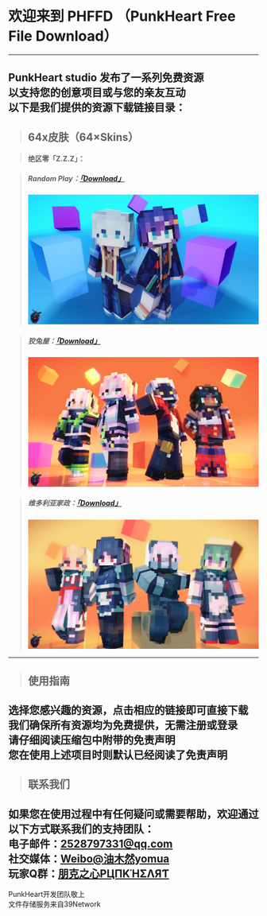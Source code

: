 
# 欢迎来到 PHFFD （PunkHeart Free File Download）  
---  
PunkHeart studio 发布了一系列免费资源  
以支持您的创意项目或与您的亲友互动  
以下是我们提供的资源下载链接目录：  
---  

> ## 64x皮肤（64×Skins）

> #### 绝区零「Z.Z.Z」：  

> ##### Random Play：[「Download」](http://alist.39network.cc/d/yomua/Minecraft%20FREE%20Skins/绝区零「Z.Z.Z」/Random%20Play.zip?sign=lPdIuJj825Bkdv1CaR5_gyozjM9WZQO-UcwsNQ1AUJY=:0)  
> 
> ![image](image/Random-Play_preview.jpg)
  
> ##### 狡兔屋：[「Download」](http://alist.39network.cc/d/yomua/Minecraft%20FREE%20Skins/绝区零「Z.Z.Z」/狡兔屋.zip?sign=5Mgc7crdiJvBO-csWroZ2v7u9HIL8lj0c6C33nkh3_k=:0)  
>
> ![image](image/gentle-house_preview.jpg)

> ##### 维多利亚家政：[「Download」](http://alist.39network.cc/d/yomua/Minecraft%20FREE%20Skins/绝区零「Z.Z.Z」/维多利亚家政.zip?sign=ymC1YslvtVH0BUh5pWFnRe3lWNa3GaBK0Fb0dw8RRws=:0)  
>
> ![image](image/Victoria-Housekeeping_preview.jpg)

--- 
> ## 使用指南  
选择您感兴趣的资源，点击相应的链接即可直接下载    
我们确保所有资源均为免费提供，无需注册或登录    
请仔细阅读压缩包中附带的免责声明    
您在使用上述项目时则默认已经阅读了免责声明    
---  

> ## 联系我们  
如果您在使用过程中有任何疑问或需要帮助，欢迎通过以下方式联系我们的支持团队：  
电子邮件：2528797331@qq.com  
社交媒体：[Weibo@油木然yomua](https://weibo.com/u/7477374871)  
玩家Q群：[朋克之心PЦПKΉΣΛЯƬ](https://qm.qq.com/q/JasL6CSSYK)
---  

PunkHeart开发团队敬上  
文件存储服务来自39Network
